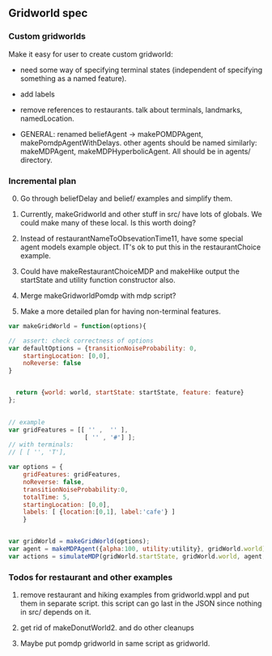 ## Gridworld spec

### Custom gridworlds
Make it easy for user to create custom gridworld:


- need some way of specifying terminal states (independent of specifying something as a named feature).

- add labels

- remove references to restaurants. talk about terminals, landmarks, namedLocation. 

- GENERAL: renamed beliefAgent -> makePOMDPAgent, makePomdpAgentWithDelays. other agents should be named similarly: makeMDPAgent, makeMDPHyperbolicAgent. All should be in agents/ directory. 

### Incremental plan

0. Go through beliefDelay and belief/ examples and simplify them. 

1. Currently, makeGridworld and other stuff in src/ have lots of globals. We could make many of these local. Is this worth doing?

1. Instead of restaurantNameToObsevationTime11, have some special agent models example object. IT's ok to put this in the restaurantChoice example. 

1. Could have makeRestaurantChoiceMDP and makeHike output the startState and
utility function constructor also. 

3. Merge makeGridworldPomdp with mdp script?

4. Make a more detailed plan for having non-terminal features. 



```javascript
var makeGridWorld = function(options){

//  assert: check correctness of options
var defaultOptions = {transitionNoiseProbability: 0,
    startingLocation: [0,0],
    noReverse: false
}


  return {world: world, startState: startState, feature: feature}
};
  

// example
var gridFeatures = [[ '' ,  '' ],
                     [ '' , '#'] ];
// with terminals:
// [ [ '', 'T'],                     

var options = {
    gridFeatures: gridFeatures,
    noReverse: false,
    transitionNoiseProbability:0,
    totalTime: 5,
    startingLocation: [0,0],
    labels: [ {location:[0,1], label:'cafe'} ]
    }


var gridWorld = makeGridWorld(options);
var agent = makeMDPAgent({alpha:100, utility:utility}, gridWorld.world);
var actions = simulateMDP(gridWorld.startState, gridWorld.world, agent, 'actions');


```


### Todos for restaurant and other examples

1. remove restaurant and hiking examples from gridworld.wppl and put them in separate script. this script can go last in the JSON since nothing in src/ depends on it.

2. get rid of makeDonutWorld2. and do other cleanups

3. Maybe put pomdp gridworld in same script as gridworld. 

